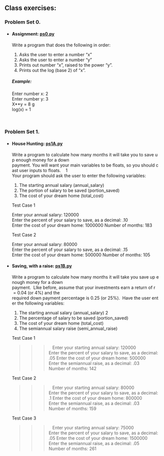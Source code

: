 
## Class exercises:

### Problem Set 0.

* #### Assignment: [ps0.py](https://github.com/Dreemsuncho/Introduction-to-Computer-Science-and-Programming-using-python-MIT/blob/master/Class/ps0.py)
    Write a program that does the following in order:

    1. Asks the user to enter a number “x”
    2. Asks the user to enter a number “y”  
    3. Prints out number “x”, raised to the power “y”. 
    4. Prints out the log (base 2) of “x”.  

    ##### Example:
    Enter number x: 2 <br />
    Enter number y: 3 <br />
    X**y =  8 g<br />
    log(x) = 1

<br />

### Problem Set 1.

* #### House Hunting: [ps1A.py](https://github.com/Dreemsuncho/Introduction-to-Computer-Science-and-Programming-using-python-MIT/blob/master/Class/ps1A.py)
    Write a program to calculate how many months it will take you to save up enough money for a down
    payment. You will want your main variables to be floats, so you should cast user inputs to floats.   
    1
    Your program should ask the user to enter the following variables:
    1. The starting annual salary (annual_salary)
    2. The portion of salary to be saved (portion_saved)
    3. The cost of your dream home (total_cost)

    Test Case 1 
    >>>
    Enter your annual salary: 120000
    Enter the percent of your salary to save, as a decimal: .10
    Enter the cost of your dream home: 1000000
    Number of months: 183 
    >>>
    Test Case 2 
    >>>
    Enter your annual salary: 80000 
    Enter the percent of your salary to save, as a decimal: .15
    Enter the cost of your dream home: 500000
    Number of months: 105
    >>>

* #### Saving, with a raise: [ps1B.py](https://github.com/Dreemsuncho/Introduction-to-Computer-Science-and-Programming-using-python-MIT/blob/master/Class/ps1B.py)
    Write a program to calculate how many months it will take you save up enough money for a down
    payment.  LIke before, assume that your investments earn a return of r​ = 0.04 (or 4%) and the
    required down payment percentage is 0.25 (or 25%).  Have the user enter the following variables:
    1. The starting annual salary (annual_salary)
    2
    2. The percentage of salary to be saved (portion_saved)
    3. The cost of your dream home (total_cost)
    4. The semi­annual salary raise (semi_annual_raise)

    Test Case 1 
    >>>  
    Enter your starting annual salary: 120000
    Enter the percent of your salary to save, as a decimal: .05
    Enter the cost of your dream home: 500000
    Enter the semi­annual raise, as a decimal: .03
    Number of months: 142 
    >>>
    Test Case 2 
    >>>  
    Enter your starting annual salary: 80000
    Enter the percent of your salary to save, as a decimal: .1
    Enter the cost of your dream home: 800000
    Enter the semi­annual raise, as a decimal: .03
    Number of months: 159 
    >>>
    Test Case 3 
    >>>  
    Enter your starting annual salary: 75000
    Enter the percent of your salary to save, as a decimal: .05
    Enter the cost of your dream home: 1500000
    Enter the semi­annual raise, as a decimal: .05
    Number of months: 261 
    >>>


